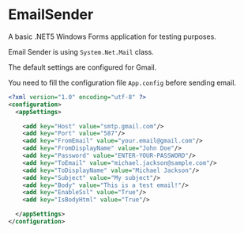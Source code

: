 # EmailSender
A basic .NET5 Windows Forms application for testing purposes.

Email Sender is using `System.Net.Mail` class.

The default settings are configured for Gmail.

You need to fill the configuration file `App.config` before sending email.

```xml
<?xml version="1.0" encoding="utf-8" ?>
<configuration>
  <appSettings>

    <add key="Host" value="smtp.gmail.com"/>
    <add key="Port" value="587"/>
    <add key="FromEmail" value="your.email@gmail.com"/>
    <add key="FromDisplayName" value="John Doe"/>
    <add key="Password" value="ENTER-YOUR-PASSWORD"/>
    <add key="ToEmail" value="michael.jackson@sample.com"/>
    <add key="ToDisplayName" value="Michael Jackson"/>
    <add key="Subject" value="My subject"/>
    <add key="Body" value="This is a test email!"/>
    <add key="EnableSsl" value="True"/>
    <add key="IsBodyHtml" value="True"/>

  </appSettings>
</configuration>
```

